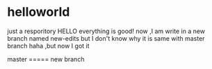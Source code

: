 # helloworld
just a resporitory
HELLO everything is good!
now ,I am write in a new branch named new-edits 
but I don't know why it is same with master  branch 
haha ,but now I got it

master ===== new branch 
